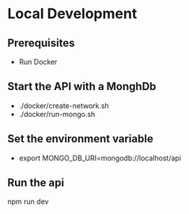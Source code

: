 # Local Development

## Prerequisites
- Run Docker

## Start the API with a MonghDb
- ./docker/create-network.sh
- ./docker/run-mongo.sh

## Set the environment variable
- export MONGO_DB_URI=mongodb://localhost/api

## Run the api
npm run dev